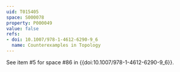 ```yaml
---
uid: T015405
space: S000078
property: P000049
value: false
refs:
- doi: 10.1007/978-1-4612-6290-9_6
  name: Counterexamples in Topology
---
```


See item #5 for space #86 in {{doi:10.1007/978-1-4612-6290-9_6}}.
